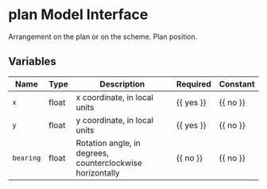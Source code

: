 # plan Model Interface

Arrangement on the plan or on the scheme.
Plan position.

## Variables

<!-- table start -->
| Name | Type | Description | Required | Constant |
| --- | --- | --- | --- | --- |
| `x` | float | x coordinate, in local units | {{ yes }} | {{ no }} |
| `y` | float | y coordinate, in local units | {{ yes }} | {{ no }} |
| `bearing` | float | Rotation angle, in degrees, counterclockwise horizontally | {{ no }} | {{ no }} |

<!-- table end -->